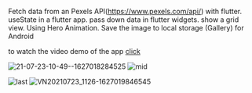 Fetch data from an Pexels API(https://www.pexels.com/api/) with flutter. useState in a flutter app. pass down data in flutter widgets. show a grid view. Using Hero Animation. Save the image to local storage (Gallery) for  Android

to watch the video demo of the app [click](https://www.linkedin.com/posts/laxmi-narayan-69819b191_flutter-ui-dart-activity-6794894242796990465-koBd/)


![21-07-23-10-49--1627018284525](https://user-images.githubusercontent.com/64174995/126740998-af57bfe6-dd78-4063-adb9-f2f2b3b8e721.gif)
![mid](https://user-images.githubusercontent.com/64174995/126743349-4e72bb2a-bf27-4a27-b6ff-893b4cb82a93.gif)

![last](https://user-images.githubusercontent.com/64174995/126743419-f84ba7ea-cf2d-4e47-a663-c8c131d4d04e.gif)
![VN20210723_1126-1627019846545](https://user-images.githubusercontent.com/64174995/126743179-bfb51a47-2643-4e66-8719-5030855cc7dd.gif)


